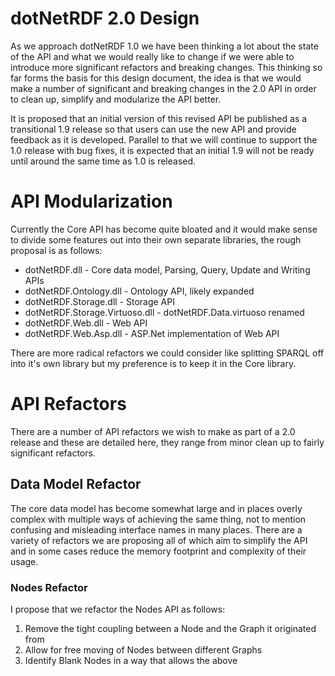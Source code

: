 # dotNetRDF 2.0 Design

As we approach dotNetRDF 1.0 we have been thinking a lot about the state of the API and what we would really like to change if we were able to introduce more significant refactors and breaking changes.  This thinking so far forms the basis for this design document, the idea is that we would make a number of significant and breaking changes in the 2.0 API in order to clean up, simplify and modularize the API better.

It is proposed that an initial version of this revised API be published as a transitional 1.9 release so that users can use the new API and provide feedback as it is developed.  Parallel to that we will continue to support the 1.0 release with bug fixes, it is expected that an initial 1.9 will not be ready until around the same time as 1.0 is released.

# API Modularization

Currently the Core API has become quite bloated and it would make sense to divide some features out into their own separate libraries, the rough proposal is as follows:

 - dotNetRDF.dll - Core data model, Parsing, Query, Update and Writing APIs
 - dotNetRDF.Ontology.dll - Ontology API, likely expanded
 - dotNetRDF.Storage.dll - Storage API
 - dotNetRDF.Storage.Virtuoso.dll - dotNetRDF.Data.virtuoso renamed
 - dotNetRDF.Web.dll - Web API
 - dotNetRDF.Web.Asp.dll - ASP.Net implementation of Web API

There are more radical refactors we could consider like splitting SPARQL off into it's own library but my preference is to keep it in the Core library.

# API Refactors

There are a number of API refactors we wish to make as part of a 2.0 release and these are detailed here, they range from minor clean up to fairly significant refactors.


## Data Model Refactor

The core data model has become somewhat large and in places overly complex with multiple ways of achieving the same thing, not to mention confusing and misleading interface names in many places.  There are a variety of refactors we are proposing all of which aim to simplify the API and in some cases reduce the memory footprint and complexity of their usage.

### Nodes Refactor

I propose that we refactor the Nodes API as follows:

 1. Remove the tight coupling between a Node and the Graph it originated from
 1. Allow for free moving of Nodes between different Graphs
 1. Identify Blank Nodes in a way that allows the above

